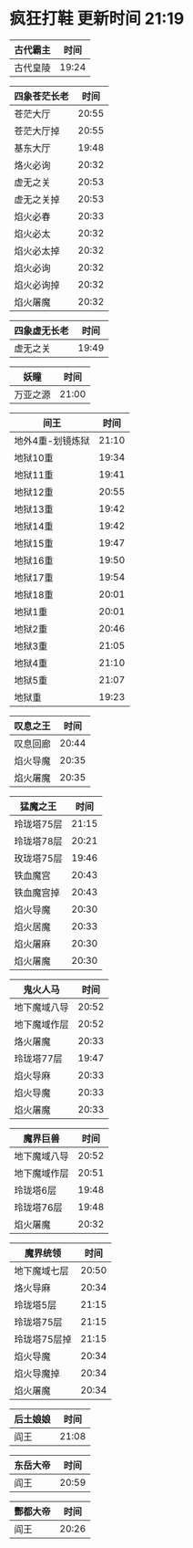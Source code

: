 # 疯狂打鞋 更新时间 21:19

| 古代霸主   | 时间    |
|--------|-------|
| 古代皇陵 | 19:24 |

| 四象苍茫长老   | 时间    |
|--------|-------|
| 苍茫大厅 | 20:55 |
| 苍茫大厅掉 | 20:55 |
| 基东大厅 | 19:48 |
| 烙火必询 | 20:32 |
| 虚无之关 | 20:53 |
| 虚无之关掉 | 20:53 |
| 焰火必春 | 20:33 |
| 焰火必太 | 20:32 |
| 焰火必太掉 | 20:32 |
| 焰火必询 | 20:32 |
| 焰火必询掉 | 20:32 |
| 焰火屠魔 | 20:32 |

| 四象虚无长老   | 时间    |
|--------|-------|
| 虚无之关 | 19:49 |

| 妖瞳   | 时间    |
|--------|-------|
| 万亚之源 | 21:00 |

| 间王   | 时间    |
|--------|-------|
| 地外4重-划镜炼狱 | 21:10 |
| 地狱10重 | 19:34 |
| 地狱11重 | 19:41 |
| 地狱12重 | 20:55 |
| 地狱13重 | 19:42 |
| 地狱14重 | 19:42 |
| 地狱15重 | 19:47 |
| 地狱16重 | 19:50 |
| 地狱17重 | 19:54 |
| 地狱18重 | 20:01 |
| 地狱1重 | 20:01 |
| 地狱2重 | 20:46 |
| 地狱3重 | 21:05 |
| 地狱4重 | 21:10 |
| 地狱5重 | 21:07 |
| 地狱重 | 19:23 |

| 叹息之王   | 时间    |
|--------|-------|
| 叹息回廊 | 20:44 |
| 焰火导魔 | 20:35 |
| 焰火屠魔 | 20:35 |

| 猛魔之王   | 时间    |
|--------|-------|
| 玲珑塔75层 | 21:15 |
| 玲珑塔78层 | 20:21 |
| 玫珑塔75层 | 19:46 |
| 铁血魔宫 | 20:43 |
| 铁血魔宫掉 | 20:43 |
| 焰火导魔 | 20:30 |
| 焰火居魔 | 20:33 |
| 焰火屠麻 | 20:30 |
| 焰火屠魔 | 20:30 |

| 鬼火人马   | 时间    |
|--------|-------|
| 地下魔域八导 | 20:52 |
| 地下魔域作层 | 20:52 |
| 烙火屠魔 | 20:33 |
| 玲珑塔77层 | 19:47 |
| 焰火导麻 | 20:33 |
| 焰火导魔 | 20:33 |
| 焰火屠魔 | 20:33 |

| 魔界巨兽   | 时间    |
|--------|-------|
| 地下魔域八导 | 20:52 |
| 地下魔域作层 | 20:51 |
| 玲珑塔6层 | 19:48 |
| 玲珑塔76层 | 19:48 |
| 焰火屠魔 | 20:32 |

| 魔界统领   | 时间    |
|--------|-------|
| 地下魔域七层 | 20:50 |
| 烙火导麻 | 20:34 |
| 玲珑塔5层 | 21:15 |
| 玲珑塔75层 | 21:15 |
| 玲珑塔75层掉 | 21:15 |
| 焰火导魔 | 20:34 |
| 焰火导魔掉 | 20:34 |
| 焰火屠魔 | 20:34 |

| 后土娘娘   | 时间    |
|--------|-------|
| 阎王 | 21:08 |

| 东岳大帝   | 时间    |
|--------|-------|
| 阎王 | 20:59 |

| 酆都大帝   | 时间    |
|--------|-------|
| 阎王 | 20:26 |
